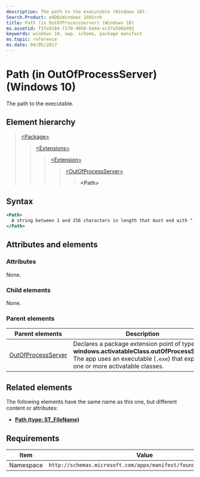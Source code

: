 ```yaml
---
description: The path to the executable (Windows 10).
Search.Product: eADQiWindows 10XVcnh
title: Path (in OutOfProcessServer) (Windows 10)
ms.assetid: f3fe9184-f270-4050-b444-ec37a596b993
keywords: windows 10, uwp, schema, package manifest
ms.topic: reference
ms.date: 04/05/2017
---
```


# Path (in OutOfProcessServer) (Windows 10)

The path to the executable.

## Element hierarchy

> [\<Package\>](element-package.md)
> > [\<Extensions\>](element-extensions.md)
> > > [\<Extension\>](element-extension.md)
> > > > [\<OutOfProcessServer\>](element-outofprocessserver.md)
> > > > > **\<Path\>**

## Syntax

```xml
<Path>
  A string between 1 and 256 characters in length that must end with ".exe" and cannot contain these characters: <, >, :, ", |, ?, or *. It specifies the default executable for the extension. If not specified, the executable defined for the app is used.  If specified, the EntryPoint property is also used. If that EntryPoint property isn't specified, the EntryPoint defined for the app is used.
</Path>
```

## Attributes and elements

### Attributes

None.

### Child elements

None.

### Parent elements

| Parent elements | Description |
|-|-|
| [OutOfProcessServer](element-outofprocessserver.md) | Declares a package extension point of type **windows.activatableClass.outOfProcessServer**. The app uses an executable (`.exe`) that exposes one or more activatable classes. |

## Related elements

The following elements have the same name as this one, but different content or attributes:

- **[Path (type: ST_FileName)](element-path.md)**

## Requirements

| Item  | Value  |
|--|--|
| Namespace | `http://schemas.microsoft.com/appx/manifest/foundation/windows10` |
